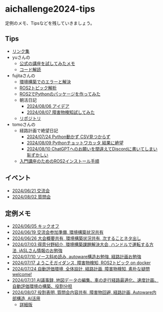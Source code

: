 # aichallenge2024-tips

定例のメモ、Tipsなどを残していきましょう。

## Tips
- [リンク集](Link.md)
- yuさんの
  - [公式の講座を試してみたメモ](memo-share/yu/try_course_memo.md)
  - [コード解読](memo-share/yu/read_code.md)
- fujitaさんの
  - [環境構築でのエラーと解決](fujita/20240703_fujita.md)
  - [ROS2トピック解析](fujita/20240717_fujita.md)
  - [ROS2でPythonのパッケージを作ってみた](fujita/20240724_fujita.md)
  - 朝活日記
    - [2024/08/06 アイデア](fujita/20240806_idea.md)
    - [2024/08/07 障害物検知試してみた](fujita/20240807_fujita.md)
  - [リポジトリ](https://github.com/shrimp-f/aichallenge-2024/)
- tomoさんの
  - 経路計画で絶望日記
    - [2024/07/24 Python動かず CSV見つからず](tomo/20240724_trajectory.md)
    - [2024/08/09 Pythonチョットワカッタ 結果に絶望](tomo/20240809_trajectory.md)
    - [2024/08/10 ChatGPTへのお願いを間違えてDiscordに書いてしまい恥ずかしい](tomo/20240810_trajectory.md)
  - [入門講座のためのROS2インストール手順](tomo/20240729_ros2-for-course.md)

## イベント
- [2024/06/21 交流会](event/20240621.md)
- [2024/08/02 質問会](event/20240802.md)

## 定例メモ
- [2024/06/05 キックオフ](meeting/20240605_Kickoff.md)
- [2024/06/19 交流会参加準備, 環境構築状況共有](meeting/20240619.md)
- [2024/06/26 大会概要共有, 環境構築状況共有, 次することネタ出し](meeting/20240626.md)
- [2024/07/03 得意分野紹介, 環境構築課題解決大会, ハンドルで運転する方法, iASLさん情報のお勉強](meeting/20240703.md)
- [2024/07/10 ソース斜め読み, autoware構造お勉強, 経路計画お勉強](meeting/20240710.md)
- [2024/07/17 ようこそガイダンス, 障害物検知, ROS2トピック on docker](meeting/20240717.md)
- [2024/07/24 自動評価環境, 全体設計, 経路計画, 障害物検知, 素朴な疑問welcome!](meeting/20240724.md)
- [2024/07/31 AI議事録, 地図データの編集、車の走行経路最適化、速度計画、自動評価環境の構築、役割分担](meeting/20240731.md)
- [2024/08/07 役割表明, 質問会内容共有, 障害物回避, 経路計画, Autoware内部構造, AI活用](meeting/20240807.md)
  - [詳細版](meeting/20240807_detail.md)
